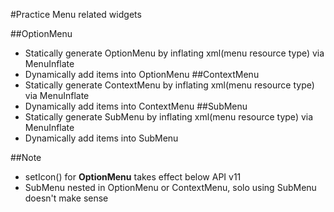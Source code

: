 #Practice Menu related widgets

##OptionMenu
- Statically generate OptionMenu by inflating xml(menu resource type) via MenuInflate
- Dynamically add items into OptionMenu
##ContextMenu
- Statically generate ContextMenu by inflating xml(menu resource type) via MenuInflate
- Dynamically add items into ContextMenu
##SubMenu
- Statically generate SubMenu by inflating xml(menu resource type) via MenuInflate
- Dynamically add items into SubMenu

##Note
- setIcon() for **OptionMenu** takes effect below API v11
- SubMenu nested in OptionMenu or ContextMenu, solo using SubMenu doesn't make sense


